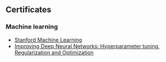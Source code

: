## Certificates

### Machine learning
- [Stanford Machine Learning](https://www.coursera.org/account/accomplishments/certificate/Q6XP9YTWLL62)
- [Improving Deep Neural Networks: Hyperparameter tuning, Regularization and Optimization](https://www.coursera.org/account/accomplishments/certificate/4SL87DHXJT4K)

